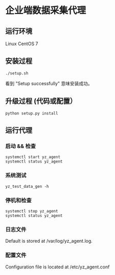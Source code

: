 # 企业端数据采集代理

## 运行环境
Linux CentOS 7

## 安装过程
```shell
./setup.sh
```
看到 "Setup successfully" 意味安装成功。

## 升级过程 (代码或配置）
```shell
python setup.py install
```

## 运行代理

### 启动 && 检查
```shell
systemctl start yz_agent
systemctl status yz_agent
```

### 系统测试
```shell
yz_test_data_gen -h
```

### 停机和检查
```shell
systemctl stop yz_agent
systemctl status yz_agent
```

### 日志文件
Default is stored at /var/log/yz_agent.log.

### 配置文件
Configuration file is located at /etc/yz_agent.conf

